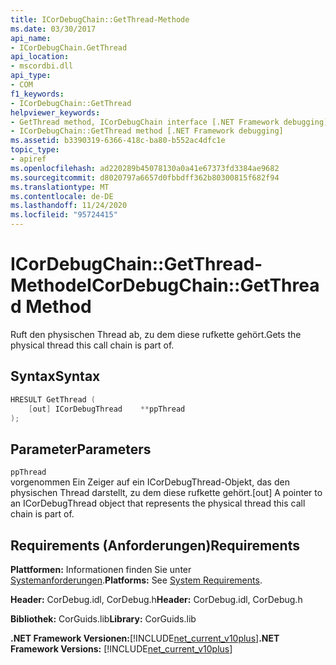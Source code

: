 ```yaml
---
title: ICorDebugChain::GetThread-Methode
ms.date: 03/30/2017
api_name:
- ICorDebugChain.GetThread
api_location:
- mscordbi.dll
api_type:
- COM
f1_keywords:
- ICorDebugChain::GetThread
helpviewer_keywords:
- GetThread method, ICorDebugChain interface [.NET Framework debugging]
- ICorDebugChain::GetThread method [.NET Framework debugging]
ms.assetid: b3390319-6366-418c-ba80-b552ac4dfc1e
topic_type:
- apiref
ms.openlocfilehash: ad220289b45078130a0a41e67373fd3384ae9682
ms.sourcegitcommit: d8020797a6657d0fbbdff362b80300815f682f94
ms.translationtype: MT
ms.contentlocale: de-DE
ms.lasthandoff: 11/24/2020
ms.locfileid: "95724415"
---
```

# <a name="icordebugchaingetthread-method"></a><span data-ttu-id="b8ee6-102">ICorDebugChain::GetThread-Methode</span><span class="sxs-lookup"><span data-stu-id="b8ee6-102">ICorDebugChain::GetThread Method</span></span>

<span data-ttu-id="b8ee6-103">Ruft den physischen Thread ab, zu dem diese rufkette gehört.</span><span class="sxs-lookup"><span data-stu-id="b8ee6-103">Gets the physical thread this call chain is part of.</span></span>  
  
## <a name="syntax"></a><span data-ttu-id="b8ee6-104">Syntax</span><span class="sxs-lookup"><span data-stu-id="b8ee6-104">Syntax</span></span>  
  
```cpp  
HRESULT GetThread (  
    [out] ICorDebugThread    **ppThread  
);  
```  
  
## <a name="parameters"></a><span data-ttu-id="b8ee6-105">Parameter</span><span class="sxs-lookup"><span data-stu-id="b8ee6-105">Parameters</span></span>  

 `ppThread`  
 <span data-ttu-id="b8ee6-106">vorgenommen Ein Zeiger auf ein ICorDebugThread-Objekt, das den physischen Thread darstellt, zu dem diese rufkette gehört.</span><span class="sxs-lookup"><span data-stu-id="b8ee6-106">[out] A pointer to an ICorDebugThread object that represents the physical thread this call chain is part of.</span></span>  
  
## <a name="requirements"></a><span data-ttu-id="b8ee6-107">Requirements (Anforderungen)</span><span class="sxs-lookup"><span data-stu-id="b8ee6-107">Requirements</span></span>  

 <span data-ttu-id="b8ee6-108">**Plattformen:** Informationen finden Sie unter [Systemanforderungen](../../get-started/system-requirements.md).</span><span class="sxs-lookup"><span data-stu-id="b8ee6-108">**Platforms:** See [System Requirements](../../get-started/system-requirements.md).</span></span>  
  
 <span data-ttu-id="b8ee6-109">**Header:** CorDebug.idl, CorDebug.h</span><span class="sxs-lookup"><span data-stu-id="b8ee6-109">**Header:** CorDebug.idl, CorDebug.h</span></span>  
  
 <span data-ttu-id="b8ee6-110">**Bibliothek:** CorGuids.lib</span><span class="sxs-lookup"><span data-stu-id="b8ee6-110">**Library:** CorGuids.lib</span></span>  
  
 <span data-ttu-id="b8ee6-111">**.NET Framework Versionen:**[!INCLUDE[net_current_v10plus](../../../../includes/net-current-v10plus-md.md)]</span><span class="sxs-lookup"><span data-stu-id="b8ee6-111">**.NET Framework Versions:** [!INCLUDE[net_current_v10plus](../../../../includes/net-current-v10plus-md.md)]</span></span>
